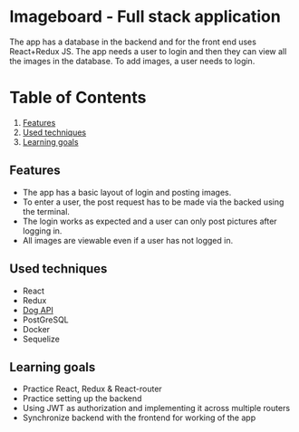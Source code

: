 # Imageboard - Full stack application
The app has a database in the backend and for the front end uses React+Redux JS. The app needs a user to login and then they can view all the images in the database. To add images, a user needs to login.

# Table of Contents
1. [Features](#features)
2. [Used techniques](#used-techniques)
3. [Learning goals](#learning-goals)

<a name="features"></a>
## Features
- The app has a basic layout of login and posting images.
- To enter a user, the post request has to be made via the backed using the terminal. 
- The login works as expected and a user can only post pictures after logging in.
- All images are viewable even if a user has not logged in.

<a name="used-techniques"></a>
## Used techniques
- React
- Redux
- [Dog API](https://dog.ceo/dog-api/documentation/)
- PostGreSQL
- Docker
- Sequelize

<a name="learning-goals"></a>
## Learning goals
- Practice React, Redux & React-router
- Practice setting up the backend 
- Using JWT as authorization and implementing it across multiple routers
- Synchronize backend with the frontend for working of the app

